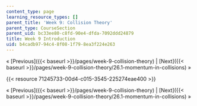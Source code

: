 ```yaml
---
content_type: page
learning_resource_types: []
parent_title: 'Week 9: Collision Theory'
parent_type: CourseSection
parent_uid: bc33ee80-c8fd-90e4-dfda-7092ddd24879
title: Week 9 Introduction
uid: b4cadb97-94c4-8f08-1f79-8ea3f224e263
---
```


« [Previous]({{< baseurl >}}/pages/week-9-collision-theory) | [Next]({{< baseurl >}}/pages/week-9-collision-theory/26.1-momentum-in-collisions) »

{{< resource 71245733-00d4-c015-3545-225274eae400 >}}

« [Previous]({{< baseurl >}}/pages/week-9-collision-theory) | [Next]({{< baseurl >}}/pages/week-9-collision-theory/26.1-momentum-in-collisions) »